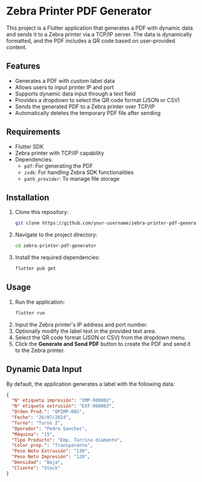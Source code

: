 # Zebra Printer PDF Generator

This project is a Flutter application that generates a PDF with dynamic data and sends it to a Zebra printer via a TCP/IP server. The data is dynamically formatted, and the PDF includes a QR code based on user-provided content.

## Features

- Generates a PDF with custom label data
- Allows users to input printer IP and port
- Supports dynamic data input through a text field
- Provides a dropdown to select the QR code format (JSON or CSV)
- Sends the generated PDF to a Zebra printer over TCP/IP
- Automatically deletes the temporary PDF file after sending

## Requirements

- Flutter SDK
- Zebra printer with TCP/IP capability
- Dependencies:
    - `pdf`: For generating the PDF
    - `zsdk`: For handling Zebra SDK functionalities
    - `path_provider`: To manage file storage

## Installation

1. Clone this repository:
    ```bash
    git clone https://github.com/your-username/zebra-printer-pdf-generator.git
    ```
2. Navigate to the project directory:
    ```bash
    cd zebra-printer-pdf-generator
    ```
3. Install the required dependencies:
    ```bash
    flutter pub get
    ```

## Usage

1. Run the application:
    ```bash
    flutter run
    ```
2. Input the Zebra printer's IP address and port number.
3. Optionally modify the label text in the provided text area.
4. Select the QR code format (JSON or CSV) from the dropdown menu.
5. Click the **Generate and Send PDF** button to create the PDF and send it to the Zebra printer.

## Dynamic Data Input

By default, the application generates a label with the following data:

```json
{
  "N° etiqueta impresión": "IMP-000002",
  "N° etiqueta extrusión": "EXT-000003",
  "Orden Prod.": "OPIMP-005",
  "Fecha": "26/07/2024",
  "Turno": "Turno 2",
  "Operador": "Pedro Sanchez",
  "Máquina": "15",
  "Tipo Producto": "Emp. Tarrina diamante",
  "Color prep.": "Transparente",
  "Peso Neto Extrusión": "130",
  "Peso Neto Impresión": "120",
  "Densidad": "Baja",
  "Cliente": "Stock"
}
